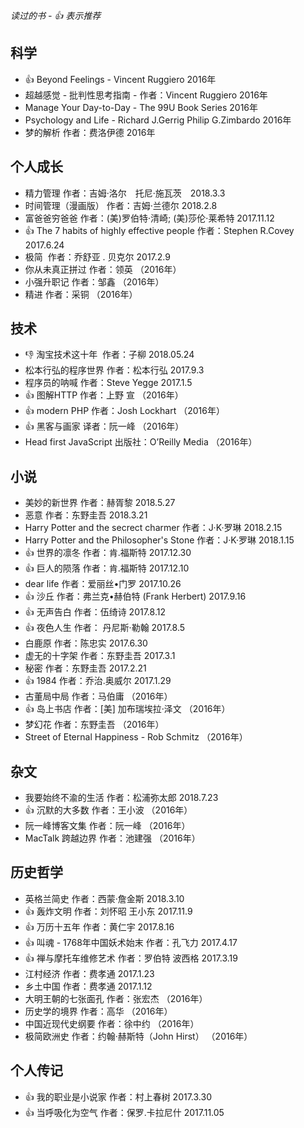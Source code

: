 
*读过的书  -  :thumbsup: 表示推荐*

## 科学
*  :thumbsup: Beyond Feelings - Vincent Ruggiero 2016年
*  超越感觉 - 批判性思考指南 - 作者：Vincent Ruggiero 2016年
*  Manage Your Day-to-Day - The 99U Book Series 2016年
*  Psychology and Life - Richard J.Gerrig Philip G.Zimbardo 2016年
*  梦的解析 作者：费洛伊德 2016年

## 个人成长
* 精力管理 作者：吉姆·洛尔　托尼·施瓦茨　2018.3.3
* 时间管理（漫画版） 作者：吉姆·兰德尔 2018.2.8
* 富爸爸穷爸爸 作者：(美)罗伯特·清崎; (美)莎伦·莱希特 2017.11.12
* :thumbsup: The 7 habits of highly effective people 作者：Stephen R.Covey 2017.6.24
* 极简  作者：乔舒亚 . 贝克尔 2017.2.9
* 你从未真正拼过 作者：领英 （2016年）
* 小强升职记 作者：邹鑫 （2016年）
* 精进 作者：采铜 （2016年）

## 技术
* :thumbsdown: 淘宝技术这十年  作者：子柳  2018.05.24
* 松本行弘的程序世界 作者：松本行弘 2017.9.3
* 程序员的呐喊 作者：Steve Yegge 2017.1.5
* :thumbsup: 图解HTTP 作者：上野 宣 （2016年）
* :thumbsup: modern PHP 作者：Josh Lockhart （2016年）
* :thumbsup: 黑客与画家 译者：阮一峰 （2016年）
* Head first JavaScript 出版社：O’Reilly Media （2016年）

## 小说
* 美妙的新世界 作者：赫胥黎 2018.5.27
* 恶意 作者：东野圭吾 2018.3.21
* Harry Potter and the secrect charmer 作者：J·K·罗琳 2018.2.15
* Harry Potter and the Philosopher's Stone 作者：J·K·罗琳 2018.1.15
* :thumbsup: 世界的凛冬 作者：肯.福斯特 2017.12.30
* :thumbsup: 巨人的陨落 作者：肯.福斯特 2017.12.10
* dear life 作者：爱丽丝•门罗  2017.10.26
* :thumbsup: 沙丘 作者：弗兰克•赫伯特 (Frank Herbert) 2017.9.16
* :thumbsup: 无声告白 作者：伍绮诗 2017.8.12
* :thumbsup: 夜色人生 作者： 丹尼斯·勒翰 2017.8.5
* 白鹿原 作者：陈忠实 2017.6.30
* 虚无的十字架 作者：东野圭吾 2017.3.1
* 秘密 作者：东野圭吾 2017.2.21
* :thumbsup: 1984 作者：乔治.奥威尔 2017.1.29
* 古董局中局 作者：马伯庸 （2016年）
* :thumbsup: 岛上书店 作者：[美] 加布瑞埃拉·泽文 （2016年）
* 梦幻花 作者：东野圭吾 （2016年）
* Street of Eternal Happiness - Rob Schmitz （2016年）

## 杂文
* 我要始终不渝的生活  作者：松浦弥太郎 2018.7.23
* :thumbsup:  沉默的大多数 作者：王小波 （2016年）
* 阮一峰博客文集 作者：阮一峰 （2016年）
* MacTalk 跨越边界 作者：池建强 （2016年）

## 历史哲学
* 英格兰简史 作者：西蒙·詹金斯  2018.3.10
* :thumbsup: 轰炸文明 作者：刘怀昭 王小东 2017.11.9
* :thumbsup: 万历十五年 作者：黄仁宇 2017.8.16
* :thumbsup: 叫魂 - 1768年中国妖术始末 作者：孔飞力 2017.4.17
* :thumbsup: 禅与摩托车维修艺术 作者：罗伯特 波西格 2017.3.19
* 江村经济 作者：费孝通 2017.1.23
* 乡土中国 作者：费孝通 2017.1.12
* 大明王朝的七张面孔 作者：张宏杰 （2016年）
* 历史学的境界 作者：高华 （2016年）
* 中国近现代史纲要 作者：徐中约 （2016年）
* 极简欧洲史 作者：约翰·赫斯特（John Hirst） （2016年）

## 个人传记
* :thumbsup: 我的职业是小说家 作者：村上春树 2017.3.30
* :thumbsup: 当呼吸化为空气 作者：保罗.卡拉尼什 2017.11.05
